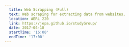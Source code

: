 ```yaml
---
  title: Web Scrapping (Full)
  text: Web scraping for extracting data from websites. 
  location: AERL 220
  link: https://jepa.github.io/studyGroup/
  date: 2017-04-18
  startTime: '16:00'
  endTime: '17:00'
---
```

